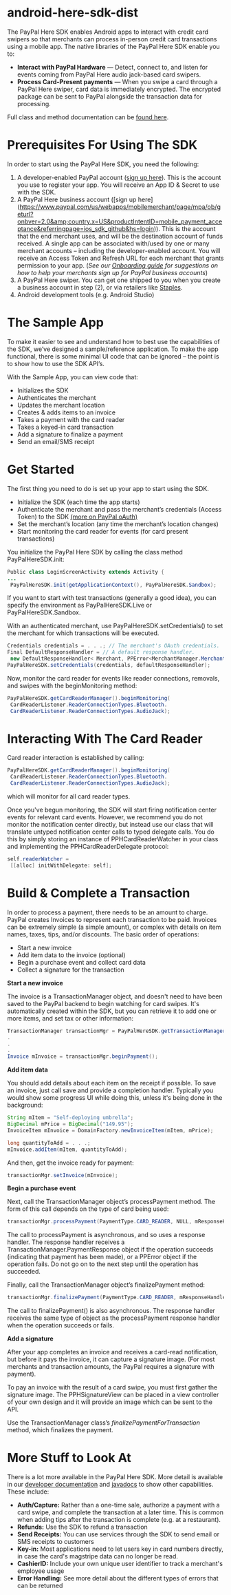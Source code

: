 android-here-sdk-dist
=================

The PayPal Here SDK enables Android apps to interact with credit card swipers so that merchants can process in-person credit card transactions using a mobile app. The native libraries of the PayPal Here SDK enable you to:
* **Interact with PayPal Hardware** — Detect, connect to, and listen for events coming from PayPal Here audio jack-based card swipers.
* **Process Card-Present payments** — When you swipe a card through a PayPal Here swiper, card data is immediately encrypted. The encrypted package can be sent to PayPal alongside the transaction data for processing.

Full class and method documentation can be [found here](http://paypal-mobile.github.io/android-here-sdk-dist/).


Prerequisites For Using The SDK
===============================

In order to start using the PayPal Here SDK, you need the following:

1. A developer-enabled PayPal account ([sign up here](https://developer.paypal.com/webapps/developer/applications/myapps)).  This is the account you use to register your app.  You will receive an App ID & Secret to use with the SDK.
2. A PayPal Here business account ([sign up here] (https://www.paypal.com/us/webapps/mobilemerchant/page/mpa/ob/geturl?onbver=2.0&amp;country.x=US&productIntentID=mobile_payment_acceptance&referringpage=ios_sdk_github&hs=login)).  This is the account that the end merchant uses, and will be the destination account of funds received. A single app can be associated with/used by one or many merchant accounts – including the developer-enabled account.  You will receive an Access Token and Refresh URL for each merchant that grants permission to your app. (*See our [Onboarding guide](/docs/Merchant%20Onboarding.pdf) for suggestions on how to help your merchants sign up for PayPal business accounts*)
3. A PayPal Here swiper.  You can get one shipped to you when you create a business account in step (2), or via retailers like [Staples](http://www.staples.com/PayPal-Here-trade-Mobile-Card-Reader/product_1421621).
4. Android development tools (e.g. Android Studio)

The Sample App
==============
To make it easier to see and understand how to best use the capabilities of the SDK, we’ve designed a sample/reference application.  To make the app functional, there is some minimal UI code that can be ignored – the point is to show how to use the SDK API’s.

With the Sample App, you can view code that:
* Initializes the SDK
* Authenticates the merchant
* Updates the merchant location
* Creates & adds items to an invoice
* Takes a payment with the card reader
* Takes a keyed-in card transaction
* Add a signature to finalize a payment
* Send an email/SMS receipt 


Get Started
===========
The first thing you need to do is set up your app to start using the SDK.  
* Initialize the SDK (each time the app starts) 
* Authenticate the merchant and pass the merchant’s credentials (Access Token) to the SDK [(more on PayPal oAuth)](https://github.com/PayPal-Mobile/ios-here-sdk-dist/blob/master/docs/PayPal%20Access%20oAuth.md)
* Set the merchant’s location (any time the merchant’s location changes) 
* Start monitoring the card reader for events (for card present transactions)

You initialize the PayPal Here SDK by calling the class method PayPalHereSDK.init:
```java
Public class LoginScreenActivity extends Activity {
...
 PayPalHereSDK.init(getApplicationContext(), PayPalHereSDK.Sandbox);
 ```
If you want to start with test transactions (generally a good idea), you can specify the environment as PayPalHereSDK.Live or PayPalHereSDK.Sandbox.

With an authenticated merchant, use PayPalHereSDK.setCredentials() to set the merchant for which transactions will be executed.
```java
Credentials credentials = . . .; // The merchant's OAuth credentials.
Final DefaultResponseHandler = // A default response handler.
 new DefaultResponseHandler< Merchant, PPError<MerchantManager.MerchantErrors> >;
PayPalHereSDK.setCredentials(credentials, defaultResponseHandler);
 ```

Now, monitor the card reader for events like reader connections, removals, and swipes with the beginMonitoring method:
```java
PayPalHereSDK.getCardReaderManager().beginMonitoring(
 CardReaderListener.ReaderConnectionTypes.Bluetooth.
 CardReaderListener.ReaderConnectionTypes.AudioJack);
```



Interacting With The Card Reader
================================
Card reader interaction is established by calling:
```java
PayPalHereSDK.getCardReaderManager().beginMonitoring(
 CardReaderListener.ReaderConnectionTypes.Bluetooth.
 CardReaderListener.ReaderConnectionTypes.AudioJack);
```
which will monitor for all card reader types.

Once you've begun monitoring, the SDK will start firing notification center events for relevant card events.
However, we recommend you do not monitor the notification center directly, but instead use our class that
will translate untyped notification center calls to typed delegate calls. You do this by simply storing an
instance of PPHCardReaderWatcher in your class and implementing the PPHCardReaderDelegate protocol:
```java
self.readerWatcher =
 [[alloc] initWithDelegate: self];
```

<!--- Should mirror iOS with description of basic events
The events are very simple:

BadSwipe: When the card reader/SDK could not read the swiped or the inserted card.
CardBlocked: When the card used by the user has been blocked.


```objectivec
-(void)didStartReaderDetection: (PPHReaderType) readerType; //Indicates a reader (or something else) was inserted into the headphone jack
-(void)didDetectReaderDevice: (PPHCardReaderBasicInformation*) reader; //Indicates that a PayPal reader was detected
-(void)didReceiveCardReaderMetadata: (PPHCardReaderMetadata*) metadata; //Includes additional data about the PayPal reader, like reader type and serial number
-(void)didRemoveReader: (PPHReaderType) readerType; //Indicates the reader was removed

-(void)didDetectCardSwipeAttempt; //Indicates that something (e.g. a card, a piece of paper) was swiped through the reader
-(void)didCompleteCardSwipe:(PPHCardSwipeData*)card; //Indicates a successful read of the card, with data
-(void)didFailToReadCard; //Indicates a failed read (e.g. this wasn't a credit card)
```

The first four relate to the insertion, removal and detection of the card reader, the other three are in the context of a transaction, which you must "begin" by telling the card reader manager you're ready to receive a swipe. Because some readers (namely audio jack readers) have batteries in them, you MUST be careful about when you activate the reader. In the PayPal Here app, for example, we activate the reader when there is a non-zero value in the "cart" or active order. If you have a view or step which expresses clear intent to take a charge, that's a good time to activate the reader. 
--->


Build & Complete a Transaction
===================
In order to process a payment, there needs to be an amount to charge.  PayPal creates Invoices to represent each transaction to be paid.  Invoices can be extremely simple (a simple amount), or complex with details on item names, taxes, tips, and/or discounts.  The basic order of operations:
* Start a new invoice
* Add item data to the invoice (optional)
* Begin a purchase event and collect card data
* Collect a signature for the transaction

**Start a new invoice**

The invoice is a TransactionManager object, and doesn't need to have been saved to the PayPal backend to begin watching for card swipes. It's automatically created within the SDK, but you can retrieve it to add one or more items, and set tax or other information:

```java
TransactionManager transactionMgr = PayPalHereSDK.getTransactionManager();
.
.
.
Invoice mInvoice = transactionMgr.beginPayment();
```

**Add item data**

You should add details about each item on the receipt if possible. To save an invoice, just call save and provide a completion handler. Typically you would show some progress UI while doing this, unless it's being done in the background:

```java
String mItem = "Self-deploying umbrella";
BigDecimal mPrice = BigDecimal("149.95");
InvoiceItem mInvoice = DomainFactory.newInvoiceItem(mItem, mPrice);

long quantityToAdd = . . .;
mInvoice.addItem(mItem, quantityToAdd);
```

And then, get the invoice ready for payment:
```java
transactionMgr.setInvoice(mInvoice);
```


**Begin a purchase event**

Next, call the TransactionManager object’s processPayment method. The form of this call depends on the type of card being used:

```java
transactionMgr.processPayment(PaymentType.CARD_READER, NULL, mResponseHandler);
```
 
The call to processPayment is asynchronous, and so uses a response handler. The response handler receives a TransactionManager.PaymentResponse object if the operation succeeds (indicating that payment has been made), or a PPError object if the operation fails. Do not go on to the next step until the operation has succeeded.

Finally, call the TransactionManager object’s finalizePayment method:

```java
transactionMgr.finalizePayment(PaymentType.CARD_READER, mResponseHandler);`
```

The call to finalizePayment() is also asynchronous. The response handler receives the same type of object as the processPayment response handler when the operation succeeds or fails.


**Add a signature**

After your app completes an invoice and receives a card-read notification, but before it pays the invoice, it can capture a signature image. (For most merchants and transaction amounts, the PayPal requires a signature with payment).

To pay an invoice with the result of a card swipe, you must first gather the signature image.  The PPHSignatureView can be placed in a view controller of your own design and it will provide an image which can be sent to the API.

Use the TransactionManager class’s *finalizePaymentForTransaction* method, which finalizes the payment. 


More Stuff to Look At
=====================
There is a lot more available in the PayPal Here SDK.  More detail is available in our [developer documentation](/docs/DeveloperGuide_Android.pdf) and [javadocs](/javadoc/index.html) to show other capabilities.  These include:
* **Auth/Capture:** Rather than a one-time sale, authorize a payment with a card swipe, and complete the transaction at a later time.  This is common when adding tips after the transaction is complete (e.g. at a restaurant).
* **Refunds:** Use the SDK to refund a transaction
* **Send Receipts:** You can use services through the SDK to send email or SMS receipts to customers
* **Key-in:** Most applications need to let users key in card numbers directly, in case the card's magstripe data can no longer be read.
* **CashierID:** Include your own unique user identifier to track a merchant's employee usage
* **Error Handling:** See more detail about the different types of errors that can be returned
